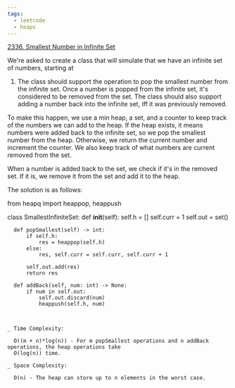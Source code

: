 ```yaml
---
tags:
  - leetcode
  - heaps
---
```


<a href="https://leetcode.com/problems/smallest-number-in-infinite-set/">
2336. Smallest Number in Infinite Set</a>

We're asked to create a class that will simulate that we have an infinite set of
numbers, starting at

1. The class should support the operation to pop the smallest number from the
   infinite set. Once a number is popped from the infinite set, it's considered
   to be removed from the set. The class should also support adding a number
   back into the infinite set, iff it was previously removed.

To make this happen, we use a min heap, a set, and a counter to keep track of
the numbers we can add to the heap. If the heap exists, it means numbers were
added back to the infinite set, so we pop the smallest number from the heap.
Otherwise, we return the current number and increment the counter. We also keep
track of what numbers are current removed from the set.

When a number is added back to the set, we check if it's in the removed set. If
it is, we remove it from the set and add it to the heap.

The solution is as follows:

from heapq import heappop, heappush

class SmallestInfiniteSet: def **init**(self): self.h = [] self.curr = 1
self.out = set()

      def popSmallest(self) -> int:
          if self.h:
              res = heappop(self.h)
          else:
              res, self.curr = self.curr, self.curr + 1

          self.out.add(res)
          return res

      def addBack(self, num: int) -> None:
          if num in self.out:
              self.out.discard(num)
              heappush(self.h, num)

```


_ Time Complexity:

  O((m + n)*log(n)) - For m popSmallest operations and n addBack operations, the heap operations take
  O(log(n)) time.

_ Space Complexity:

  O(n) - The heap can store up to n elements in the worst case.





```
